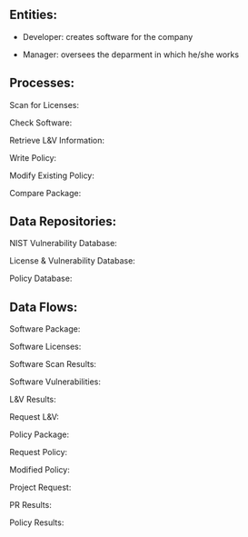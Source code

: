 ## Entities:

  * Developer: creates software for the company

  * Manager: oversees the deparment in which he/she works

## Processes:

Scan for Licenses:

Check Software:

Retrieve L&V Information:

Write Policy:

Modify Existing Policy:

Compare Package:

## Data Repositories:

NIST Vulnerability Database:

License & Vulnerability Database:

Policy Database:

## Data Flows:

Software Package:

Software Licenses:

Software Scan Results:

Software Vulnerabilities:

L&V Results:

Request L&V:

Policy Package:

Request Policy:

Modified Policy:

Project Request:

PR Results:

Policy Results:
